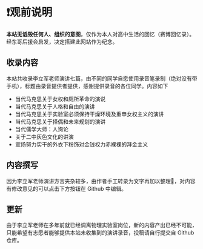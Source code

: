 # ❗观前说明

**本站无诋毁任何人、组织的意图**，仅作为本人对高中生活的回忆（赛博回忆录）。经东哥后援会启发，决定搭建此网站作为纪念。

## 收录内容

本站共收录李立军老师演讲七篇，由不同的同学自愿使用录音笔录制（绝对没有带手机），标题由录音提供者提供，感谢提供录音的各位同学。内容如下

- 当代马克思关于女权和厕所革命的演说
- 当代马克思关于人格和自由的演讲
- 当代马克思关于实验室必须保持干燥环境及重申女权主义的演讲
- 当代马克思关于择偶和未来规划的演讲
- 当代儒学大师：人狗论
- 关于二中灰色文化的讲演
- 宣扬努力实干的外衣下粉饰对金钱权力赤裸裸的拜金主义

## 内容撰写

因为李立军老师演讲方言夹杂较多，由作者手工转录为文字再加以整理🥵，对内容有修改意见的可以点击下方按钮在 Github 中编辑。

## 更新

由于李立军老师在多年前就已经调离物理实验室岗位，新的内容产出已经不可能，只能希望有志愿者能够提供本站未收集到的演讲录音，投稿请自行提交自 Github 仓库。